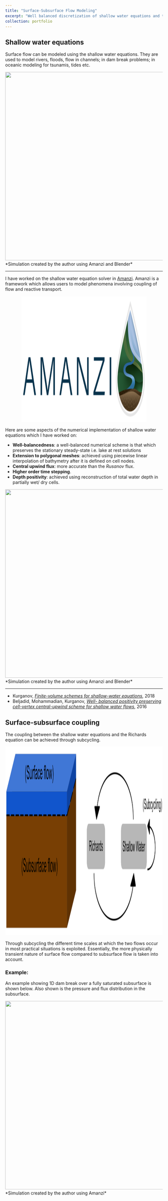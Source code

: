 ```yaml
---
title: "Surface-Subsurface Flow Modeling"
excerpt: "Well balanced discretization of shallow water equations and their coupling with subsurface flow.<br/><img src='/images/SW_img.png' width='500' height='500'>"
collection: portfolio
---
```


## Shallow water equations

Surface flow can be modeled using the shallow water equations. They are used to model rivers, floods, flow in channels; in dam break problems; in oceanic modeling for tsunamis, tides etc.

<div class='wrapper' align='center'>
<section>
    <img id='gif-click' src='/images/SW2.gif'  width='600' height='600'/>
</section>
</div>
*Simulation created by the author using Amanzi and Blender*

---

I have worked on the shallow water equation solver in [Amanzi](https://github.com/amanzi/amanzi). ​Amanzi is a framework which allows users to model phenomena involving coupling of flow and reactive transport. ​ 

<div align='center'>
<img src='/images/AmanziLogo.png' width='400' height='400'>
</div>
  
Here are some aspects of the numerical implementation of shallow water equations which I have worked on:
- **Well-balancedness**: a well-balanced numerical scheme is that which preserves the stationary steady-state i.e. lake at rest solutions
- **Extension to polygonal meshes**: achieved using piecewise linear interpolation of bathymetry after it is defined on cell nodes.
- **Central upwind flux**: more accurate than the *Rusanov* flux.
- **Higher order time stepping**.
- **Depth positivity**: achieved using reconstruction of total water depth in partially wet/ dry cells.

<div class='wrapper' align='center'>
<section>
    <img id='gif-click' src='/images/SW.gif'  width='600' height='600'/>
</section>
</div>
*Simulation created by the author using Amanzi and Blender*

---

- Kurganov, [*Finite-volume schemes for shallow-water equations*](https://www.semanticscholar.org/paper/Finite-volume-schemes-for-shallow-water-equations-Kurganov/0919165796fb0929c8fd316d159d1ad2b39664a7), 2018
- Beljadid, Mohammadian, Kurganov, [*Well- balanced positivity preserving cell-vertex central-upwind scheme for shallow water flows*](https://www.infona.pl/resource/bwmeta1.element.elsevier-32db18a1-2c8c-3ba6-8723-6cfa3e616926), 2016

## Surface-subsurface coupling

The coupling between the shallow water equations and the Richards equation can be achieved through subcycling.

<div align='center'>
<img src='/images/SurfaceSubsurfaceCoupling1.png' width='600' height='600'>
</div>

Through subcycling the different time scales at which the two flows occur in most practical situations is exploited. Essentially, the more physically transient nature of surface flow compared to subsurface flow is taken into account.

### Example:

An example showing 1D dam break over a fully saturated subsurface is shown below. Also shown is the pressure and flux distribution in the subsurface.

<div align='center'>
<img src='/images/ss.png' width='600' height='600'>
</div>
*Simulation created by the author using Amanzi*


